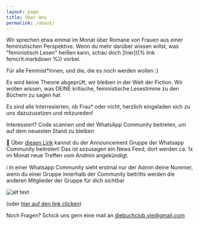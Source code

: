 ```yaml
---
layout: page
title: Über Uns
permalink: /about/
---
```


Wir sprechen etwa einmal im Monat über Romane von Frauen aus einer feministischen Perspektive.
Wenn du mehr darüber wissen willst, was "feministisch Lesen" heißen kann, schau doch [hier]({% link femcrit.markdown %}) vorbei.

Für alle Feminist*Innen, und die, die es noch werden wollen :) 

Es wird keine Theorie abgeprüft, wir bleiben in der Welt der Fiction. 
Wir wollen wissen, was DEINE kritische, feministische Lesestimme zu den Büchern zu sagen hat

Es sind alle Interresierten, ob Frau* oder nicht, herzlich eingeladen sich zu uns dazuzusetzen und mitzureden!

Interessiert? Code scannen und der WhatsApp Community beitreten, um auf dem neuesten Stand zu bleiben 

📲 Über [diesen Link](https://chat.whatsapp.com/GpDiea8Qhq4HlbLNVWah69)
 kannst du der Announcement Gruppe der Whatsapp Community beitreten! Das ist sozusagen ein News Feed, dort werden ca. 1x im Monat neue Treffen vom Andmin angekündigt.


ℹ️ In einer Whatsapp Community sieht erstmal nur der Admin deine Nummer, wenn du einer Gruppe innerhalb der Community beitritts werden die anderen Mitglieder der Gruppe für dich sichtbar

![alt text](/assets/joinwhatsapp.png)

(oder [hier auf den link clicken](https://chat.whatsapp.com/GpDiea8Qhq4HlbLNVWah69))


Noch Fragen? Schick uns gern eine mail an diebuchclub.vie@gmail.com